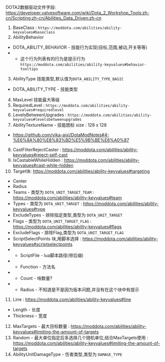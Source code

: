 DOTA2数据驱动文件字段: https://developer.valvesoftware.com/wiki/Dota_2_Workshop_Tools:zh-cn/Scripting:zh-cn/Abilities_Data_Driven:zh-cn
1. BaseClass : `https://moddota.com/abilities/ability-keyvalues#baseclass`
2. AbilityBehavior 
- DOTA_ABILITY_BEHAVIOR - 技能行为实现(目标,范围,被动,开关等等)
- - 这个行为列表有的行为是提示行为`https://moddota.com/abilities/ability-keyvalues#behavior-tooltips`
3. AbilityType 技能类型,默认值为`DOTA_ABILITY_TYPE_BASIC`
- DOTA_ABILITY_TYPE - 技能类型
4. MaxLevel 技能最大等级
5. RequiredLevel : `https://moddota.com/abilities/ability-keyvalues#requiredlevel`
6. LevelsBetweenUpgrades : `https://moddota.com/abilities/ability-keyvalues#levelsbetweenupgrades`
7. AbilityTextureName - 技能图标 size : 128 x 128
- https://github.com/yika-aixi/DotaModNotes#4-%E6%8A%80%E8%83%BD%E5%9B%BE%E6%A0%87
8. CastFilterRejectCaster : https://moddota.com/abilities/ability-keyvalues#reject-self-cast
9. IsCastableWhileHidden : https://moddota.com/abilities/ability-keyvalues#cast-while-hidden
10. Target块: https://moddota.com/abilities/ability-keyvalues#targeting
- Center
- Radius
- Teams - 类型为 `DOTA_UNIT_TARGET_TEAM` : https://moddota.com/abilities/ability-keyvalues#team
- Types - 类型为 `DOTA_UNIT_TARGET` : https://moddota.com/abilities/ability-keyvalues#type
- ExcludeTypes - 排除指定类型,类型为 `DOTA_UNIT_TARGET`
- Flags - 类型为 `DOTA_UNIT_TARGET_FLAG` : https://moddota.com/abilities/ability-keyvalues#flags
- ExcludeFlags - 排除Flag,类型为 `DOTA_UNIT_TARGET_FLAG`
- ScriptSelectPoints 块,用脚本选择 : https://moddota.com/abilities/ability-keyvalues#scriptselectpoints
- - ScriptFile - lua脚本路径(带后缀)
- - Function - 方法名
- - Count - 啥数量? 
- - Radius - 不知道是不是因为版本问题,并没有在这个块中有提示
11. Line : https://moddota.com/abilities/ability-keyvalues#line
- Length - 长度
- Thickness - 宽度
12. MaxTargets - 最大目标数量 : https://moddota.com/abilities/ability-keyvalues#limiting-the-amount-of-targets
13. Random - 最大单位指定后多选择几个随机单位,结合MaxTargets使用 : https://moddota.com/abilities/ability-keyvalues#limiting-the-amount-of-targets
14. AbilityUnitDamageType - 伤害类型,类型为 `DAMAGE_TYPE`


